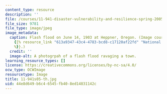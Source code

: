 ```yaml
---
content_type: resource
description: ''
file: /courses/11-941-disaster-vulnerability-and-resilience-spring-2005/44e8d649b6c46545fb408ed14831142c_11-941s05-th.jpg
file_size: 9781
file_type: image/jpeg
image_metadata:
  caption: Flash flood on June 14, 1903 at Heppner, Oregon. (Image courtesy of the
    {{% resource_link "613a9347-43c4-4783-bcd8-c17120af22fd" "National Weather Service"
    %}}.)
  credit: ''
  image-alt: A photogrpah of a flash flood ravaging a town.
learning_resource_types: []
license: https://creativecommons.org/licenses/by-nc-sa/4.0/
ocw_type: OCWImage
resourcetype: Image
title: 11-941s05-th.jpg
uid: 44e8d649-b6c4-6545-fb40-8ed14831142c
---
```


